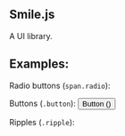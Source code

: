 ## Smile.js
A UI library.

## Examples:
Radio buttons (`span.radio`):
<span class="radio ripple"></span>

Buttons (`.button`):
<button class="ripple transparent-button button">Button ()</button>

Ripples (`.ripple`):
<div style="display:flex;height:"100px;width:100%;background-color:white;border:2px solid black;" class="ripple"></div>
<script src="/smile.js"></script><script>smilejs.paper.rippleColor = "rgba(0,0,0,.25)"</script>
